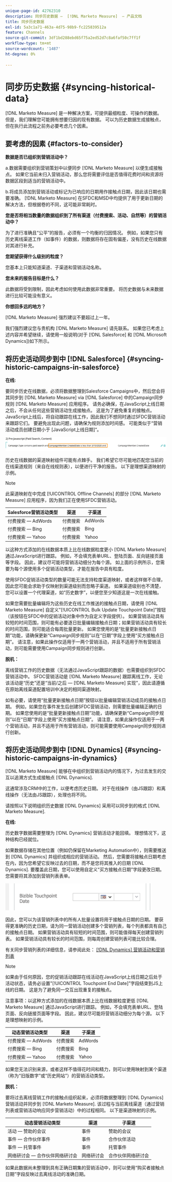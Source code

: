 ```yaml
---
unique-page-id: 42762310
description: 同步历史数据 —  [!DNL Marketo Measure]  — 产品文档
title: 同步历史数据
exl-id: 5a3c1a71-463a-4d75-98b9-fc225839512a
feature: Channels
source-git-commit: 3df1bd288ebd65f75a2ed52d7c8a6faf50c7ff1f
workflow-type: tm+mt
source-wordcount: '1487'
ht-degree: 0%

---
```


# 同步历史数据 {#syncing-historical-data}

[!DNL Marketo Measure] 是一种解决方案，可提供最细粒度、可操作的数据。 但是，我们理解您可能拥有想要归因的现有数据。 可以为历史数据生成接触点，但在执行此流程之前务必要考虑几个因素。

## 要考虑的因素 {#factors-to-consider}

**数据是否已组织到营销活动中？**

a.数据需要组织到营销策划中以便同步 [!DNL Marketo Measure] 以便生成接触点。 如果它当前未归入营销活动，那么您将需要评估是否值得花费时间和资源将数据区段到适当的营销活动中。

b.将成员添加到营销活动或标记为已响应的日期用作接触点日期，因此该日期也需要准确。 [!DNL Marketo Measure] 在SFDC和MSD中均提供了用于更新日期的解决方法，但根据卷的不同，这可能非常耗时。

**您是否将相当数量的数据组织到了所有渠道（付费搜索、活动、自然等）的营销活动中？**

为了进行准确且“公平”的报告，必须有一个均衡的归因情况。 例如，如果您只有历史离线渠道工作（如事件）的数据，则数据将存在固有偏差，没有历史在线数据对其进行补充。

**您期望获得什么级别的粒度？**

您基本上只能知道渠道、子渠道和营销活动名称。

**您未来的报告目标是什么？**

此数据将受到限制，因此考虑如何使用此数据非常重要。 将历史数据与未来数据进行比较可能没有意义。

**你想回多远的地方？**

[!DNL Marketo Measure] 强烈建议不要超过上一年。

我们强烈建议您与贵机构 [!DNL Marketo Measure] 请先联系。 如果您已考虑上述内容并希望继续，请使用一般说明(对于 [!DNL Salesforce] 和 [!DNL Microsoft Dynamics])如下所示。

## 将历史活动同步到中 [!DNL Salesforce] {#syncing-historic-campaigns-in-salesforce}

**在线:**

要同步历史在线数据，必须将数据整理到Salesforce Campaigns中，然后您会将其同步到 [!DNL Marketo Measure] via [!DNL Salesforce] 中的Campaign同步规则 [!DNL Marketo Measure] 应用程序。 请务必确保，在JavaScript上线日期之后，不会从任何这些营销活动生成接触点。 这是为了避免重复的接触点。 JavaScript上线后，将自动跟踪在线工作，因此我们不想同时通过SFDC营销活动来跟踪它们。 要避免出现此问题，请确保为规则添加时间感。 可能类似于“营销活动成员创建日期小于 [JavaScript上线日期]“。

![](assets/syncing-historical-data-1.png)

历史在线数据的渠道映射组件可能有点棘手。 我们希望它尽可能地匹配您当前的在线渠道规则（来自在线规则表），以便进行干净的报告。 以下是理想渠道映射的示例。

>[!NOTE]
>
>此渠道映射在中完成 [!UICONTROL Offline Channels] 的部分 [!DNL Marketo Measure] 应用程序，因为我们正在使用SFDC营销活动。

| Salesforce营销活动类型 | 渠道 | 子渠道 |
|---|---|---|
| 付费搜索 — AdWords | 付费搜索 | AdWords |
| 付费搜索 — Bing | 付费搜索 | Bing |
| 付费搜索 — Yahoo | 付费搜索 | Yahoo |

以这种方式添加的在线数据本质上比在线数据粒度更小 [!DNL Marketo Measure] 通过JavaScript进行跟踪。 例如，不会填充表单URL、登陆页面、反向链接页面等字段。 因此，建议尽可能将营销活动细分为每个源。 如上面的示例所示，您需要为每个源使用多个促销活动类型，才能在报告中具有粒度。

使用SFDC促销活动类型的数量可能无法支持粒度渠道映射，或者这样做不合理，因此您可能会求助于仅映射到渠道级别而忽略子渠道。 如果渠道级别也不清楚，您可以设置一个代理渠道，如“历史数字”，以便您至少知道这是一次在线接触。

如果您需要批量编辑将为这些历史在线工作推送的接触点日期，请使用 [!DNL Marketo Measure] 自定义&quot;[!UICONTROL Bulk Update Touchpoint Date]”按钮（该按钮在SFDC中的促销活动对象中作为自定义字段提供）。 如果营销活动具有较短的时间范围，则可能有必要逐日批量编辑接触点日期；如果营销活动具有较长的时间范围，则可能适合每周批量更新。 如果您使用的是“批量更新接触点日期”功能，请确保更新“Campaign同步规则”以在“日期”字段上使用“买方接触点日期”。 请注意，如果此操作仅适用于一两个营销活动，并且不适用于所有营销活动，则可能需要使用Campaign同步规则进行创新。

**脱机：**

离线营销工作的历史数据（无法通过JavaScript跟踪的数据）也需要组织到SFDC营销活动中。 SFDC营销活动是 [!DNL Marketo Measure] 跟踪离线工作，无论该活动是“历史”还是“当前/之后 — [!DNL Marketo Measure] 实现”，因此请遵循在原始离线渠道配置培训中决定的相同渠道映射。

如有必要，请使用“批量更新接触点日期”按钮以批量编辑营销活动成员的接触点日期。 例如，如果您在事件发生后创建SFDC营销活动，则需要批量编辑正确的日期。 如果您使用的是“批量更新接触点日期”功能，请确保更新“Campaign同步规则”以在“日期”字段上使用“买方接触点日期”。 请注意，如果此操作仅适用于一两个营销活动，并且不适用于所有营销活动，则可能需要使用Campaign同步规则进行创新。

## 将历史活动同步到中 [!DNL Dynamics] {#syncing-historic-campaigns-in-dynamics}

[!DNL Marketo Measure] 能够在中组织到营销活动内的情况下，为过去发生的交互以追溯方式生成接触点 [!DNL Dynamics].

这通常涉及CRM中的工作，以便考虑历史日期。 对于在线操作（由JS跟踪）和离线操作（无法由JS跟踪），处理也将不同。

请按照以下说明组织历史数据 [!DNL Dynamics] 采用可以同步到的格式 [!DNL Marketo Measure].

**在线:**

历史数字数据需要整理为 [!DNL Dynamics] 营销活动才能回填。 理想情况下，这种结构已经就位。

如果数据存储在其他位置（例如仍保留在Marketing Automation中），则需要推送到 [!DNL Dynamics] 并组织成相应的营销活动。 然后，您需要将接触点日期考虑在内，因为您希望它反映过去的日期，而不是您将其推入的日期 [!DNL Dynamics]. 要覆盖此日期，您可以使用自定义“买方接触点日期”字段更改日期。 您需要将其添加到营销列表表单。

![](assets/syncing-historical-data-2.png)

因此，您可以为该营销列表中的所有人批量设置将用于接触点日期的日期。 要获得更准确的历史日期，请为同一营销活动创建多个营销列表，每个列表都具有自己的接触点日期。 如果营销活动具有较短的时间范围，则可能值得每天创建营销列表。 如果营销活动具有较长的时间范围，则每周创建营销列表可能比较合理。

有关同步营销列表的详细信息，请参阅此处： [[!DNL Dynamics] 营销活动和营销列表](/help/channel-tracking-and-setup/offline-channels/deprecated-processes/dynamics-campaigns-and-marketing-lists.md)

>[!NOTE]
>
>如果由于任何原因，您的促销活动跟踪在线活动在JavaScript上线日期之后处于活动状态，请务必设置&quot;[!UICONTROL Touchpoint End Date]”字段结束到JS上线的日期。 这是为了避免同一交互出现重复的接触点。

注意事项：以这种方式添加的在线数据本质上比在线数据粒度更低 [!DNL Marketo Measure] 通过JavaScript进行跟踪。 例如，不会填充表单URL、登陆页面、反向链接页面等字段。 因此，建议尽可能将营销活动细分为每个源。 以下是理想映射的示例。

| 动态营销活动类型 | 渠道 | 子渠道 |
|---|---|---|
| 付费搜索 — AdWords | 付费搜索 | AdWords |
| 付费搜索 — Bing | 付费搜索 | Bing |
| 付费搜索 — Yahoo | 付费搜索 | Yahoo |

如果您无法识别来源，或者这样不值得花时间和精力，则可以使用映射到某个渠道（称为“旧版数字”或“历史网站”）的营销活动类型。

**脱机：**

要将过去离线营销工作的接触点组织起来，必须将数据整理到 [!DNL Dynamics] 营销活动并同步到 [!DNL Marketo Measure]. 该过程与当前离线渠道（通过营销列表或营销活动响应同步营销活动）中的过程相同。 以下是渠道映射的示例。

| 动态营销活动类型 | 渠道 | 子渠道 |
|---|---|---|
| 活动 — 赞助的会议 | 事件 | 赞助的会议 |
| 事件 — 合作伙伴事件 | 事件 | 合作伙伴活动 |
| 事件 — 托管事件 | 事件 | 托管事件 |
| 网络研讨会 — 合作伙伴网络研讨会 | 网络研讨会 | 合作伙伴网络研讨会 |

如果此数据尚未整理到具有正确日期集的营销活动中，则可以使用“购买者接触点日期”字段反映过去离线活动的准确日期。

